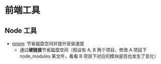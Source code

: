 # 前端工具

## Node 工具

- [pnpm](https://www.pnpm.cn/): 节省磁盘空间并提升安装速度
    - 通过**硬链接**节省磁盘空间（假设有 A, B 两个项目，修改 A 项目下 node_modules 某文件，看看 B 项目下对应的模块是否也发生了变化）